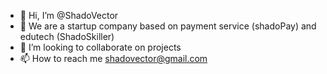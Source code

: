 - 👋 Hi, I’m @ShadoVector
- 👀 We are a startup company based on payment service (shadoPay) and edutech (ShadoSkiller)
- 💞️ I’m looking to collaborate on projects
- 📫 How to reach me shadovector@gmail.com

<!---
ShadoVector/ShadoVector is a ✨ special ✨ repository because its `README.md` (this file) appears on your GitHub profile.
You can click the Preview link to take a look at your changes.
--->
